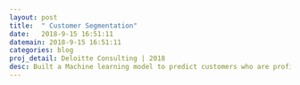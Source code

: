 ```yaml
---
layout: post
title:  " Customer Segmentation"
date:   2018-9-15 16:51:11
datemain: 2018-9-15 16:51:11
categories: blog
proj_detail: Deloitte Consulting | 2018
desc: Built a Machine learning model to predict customers who are profitable for clients and tend to become a more prominent member of the client organization and customers who tend to withdraw their membership. The project involved data cleaning, parameter tuning, feature engineering, ensembling etc. It was done for a very big client in the hospitality industry. This further helped to identify the factors which influenced the relation of customers with the client organization, thus helping them to work on it and saving millions of money
---
```

